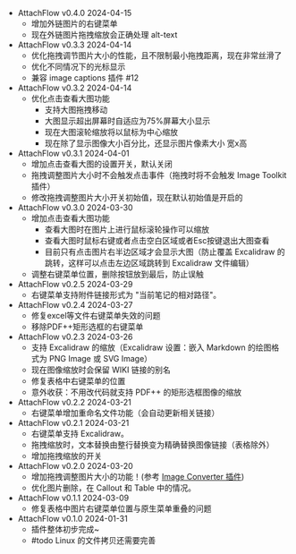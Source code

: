 - AttachFlow v0.4.0 2024-04-15
  - 增加外链图片的右键菜单
  - 现在外链图片拖拽缩放会正确处理 alt-text
- AttachFlow v0.3.3 2024-04-14
  - 优化拖拽调节图片大小的性能，且不限制最小拖拽距离，现在非常丝滑了
  - 优化不同情况下的光标显示
  - 兼容 image captions 插件 #12
- AttachFlow v0.3.2 2024-04-14
  - 优化点击查看大图功能
    - 支持大图拖拽移动
    - 大图显示超出屏幕时自适应为75%屏幕大小显示
    - 现在大图滚轮缩放将以鼠标为中心缩放
    - 现在除了显示图像大小百分比，还显示图片像素大小 宽x高
- AttachFlow v0.3.1 2024-04-01
  - 增加点击查看大图的设置开关，默认关闭
  - 拖拽调整图片大小时不会触发点击事件（拖拽时将不会触发 Image Toolkit 插件）
  - 修改拖拽调整图片大小开关初始值，现在默认初始值是开启的
- AttachFlow v0.3.0 2024-03-30
  - 增加点击查看大图功能
    - 查看大图时在图片上进行鼠标滚轮操作可以缩放
    - 查看大图时鼠标右键或者点击空白区域或者Esc按键退出大图查看
    - 目前只有点击图片右半边区域才会显示大图（防止覆盖 Excalidraw 的跳转，这样可以点击左边区域跳转到 Excalidraw 文件编辑）
  - 调整右键菜单位置，删除按钮放到最后，防止误触
- AttachFlow v0.2.5 2024-03-29
  - 右键菜单支持附件链接形式为 "当前笔记的相对路径"。
- AttachFlow v0.2.4 2024-03-27
  - 修复excel等文件右键菜单失效的问题
  - 移除PDF++矩形选框的右键菜单
- AttachFlow v0.2.3 2024-03-26
  - 支持 Excalidraw 的缩放（Excalidraw 设置：嵌入 Markdown 的绘图格式为 PNG Image 或 SVG Image）
  - 现在图像缩放时会保留 WIKI 链接的别名
  - 修复表格中右键菜单的位置
  - 意外收获：不用改代码就支持 PDF++ 的矩形选框图像的缩放
- AttachFlow v0.2.2 2024-03-21
  - 右键菜单增加重命名文件功能（会自动更新相关链接）
- AttachFlow v0.2.1 2024-03-21
  - 右键菜单支持 Excalidraw。
  - 拖拽缩放时，文本替换由整行替换变为精确替换图像链接（表格除外）
  - 增加拖拽缩放的开关
- AttachFlow v0.2.0 2024-03-20
  - 增加拖拽调整图片大小的功能！(参考 [Image Converter 插件](https://github.com/xRyul/obsidian-image-converter))
  - 优化图片删除，在 Callout 和 Table 中的情况。
- AttachFlow v0.1.1 2024-03-09
  - 修复表格中图片右键菜单位置与原生菜单重叠的问题
- AttachFlow v0.1.0 2024-01-31
  - 插件整体初步完成~
  - #todo Linux 的文件拷贝还需要完善